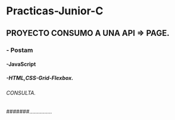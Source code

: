 # Practicas-Junior-C
## PROYECTO CONSUMO A UNA API => PAGE.
### - Postam
#### -JavaScript
##### -HTML,CSS-Grid-Flexbox.
###### CONSULTA.
#######...............
